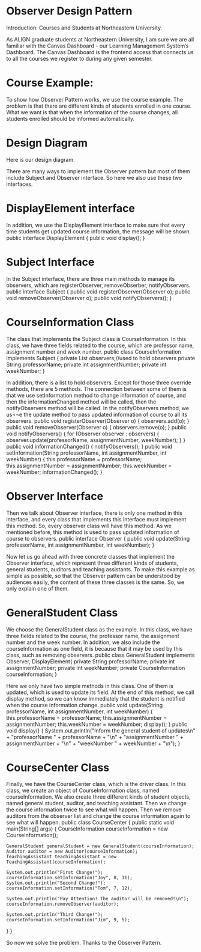 # Observer Design Pattern

Introduction: Courses and Students at Northeastern University.

As ALIGN graduate students at Northeastern University, I am sure we are all familiar with the Canvas Dashboard - our Learning Management System’s Dashboard.  The Canvas Dashboard is the frontend access that connects us to all the courses we register to during any given semester.




# Course Example:
To show how Observer Pattern works, we use the course example.
The problem is that there are different kinds of students enrolled in one course. What we want is that when the information of the course changes, all students enrolled should be informed automatically.

# Design Diagram
Here is our design diagram.
 
There are many ways to implement the Observer pattern but most of them include Subject and Observer interface. So here we also use these two interfaces. 

# DisplayElement interface
In addition, we use the DisplayElement interface to make sure that every time students get updated course information, the message will be shown.
public interface DisplayElement {
  public void display();
}

# Subject Interface
In the Subject interface, there are three main methods to manage its observers, which are registerObserver, removeObserber, notifyObservers. 
public interface Subject {
  public void registerObserver(Observer o);
  public void removeObserver(Observer o);
  public void notifyObservers();
}

# CourseInformation Class
The class that implements the Subject class is CourseInformation. In this class, we have three fields related to the course, which are professor name, assignment number and week number. 
public class CourseInformation implements Subject {
  private List<Observer> observers;//used to hold observers
  private String professorName;
  private int assignmentNumber;
  private int weekNumber;
 }

In addition, there is a list to hold observers. Except for those three override methods, there are 5 methods. 
The connection between some of them is that we use setInformation method to change information of course, and then the informationChanged method will be called, then the notifyObservers method will be called. In the notifyObservers method, we us¬¬e the update method to pass updated information of course to all its observers.
  public void registerObserver(Observer o) {
    observers.add(o);
  }
  public void removeObserver(Observer o) {
    observers.remove(o);
  }
  public void notifyObservers() {
    for (Observer observer : observers) {
      observer.update(professorName, assignmentNumber, weekNumber);
    }
  }
  public void informationChanged() {
    notifyObservers();
  }
  public void setInformation(String professorName, int assignmentNumber, int weekNumber) {
    this.professorName = professorName;
    this.assignmentNumber = assignmentNumber;
    this.weekNumber = weekNumber;
    informationChanged();
  }

# Observer Interface
Then we talk about Observer interface, there is only one method in this interface, and every class that implements this interface must implement this method. So, every observer class will have this method. As we mentioned before, this method is used to pass updated information of course to observers.
public interface Observer {
  public void update(String professorName, int assignmentNumber, int weekNumber);
}


Now let us go ahead with three concrete classes that implement the Observer interface, which represent three different kinds of students, general students, auditors and teaching assistants.
To make this example as simple as possible, so that the Observer pattern can be understood by audiences easily, the content of these three classes is the same. So, we only explain one of them.
 
# GeneralStudent Class
We choose the GeneralStudent class as the example. In this class, we have three fields related to the course, the professor name, the assignment number and the week number. In addition, we also include the courseInformation as one field, it is because that it may be used by this class, such as removing observers. 
public class GeneralStudent implements Observer, DisplayElement{
  private String professorName;
  private int assignmentNumber;
  private int weekNumber;
  private CourseInformation courseInformation;
 }

Here we only have two simple methods in this class. One of them is updated, which is used to update its field. At the end of this method, we call display method, so we can know immediately that the student is notified when the course information change.
public void update(String professorName, int assignmentNumber, int weekNumber) {
    this.professorName = professorName;
    this.assignmentNumber = assignmentNumber;
    this.weekNumber = weekNumber;
    display();
  }
 public void display() {
    System.out.println("Inform the general student of updates\n" +
        "professorName " + professorName + "\n" +
        "assignmentNumber " + assignmentNumber + "\n" +
        "weekNumber " + weekNumber + "\n");
  }
 
# CourseCenter Class
Finally, we have the CourseCenter class, which is the driver class. In this class, we create an object of CourseInformation class, named courseInformation.
We also create three different kinds of student objects, named general student, auditor, and teaching assistant. Then we change the course information twice to see what will happen. Then we remove auditors from the observer list and change the course information again to see what will happen.
public class CourseCenter {
  public static void main(String[] args) {
    CourseInformation courseInformation = new CourseInformation();

    GeneralStudent generalStudent = new GeneralStudent(courseInformation);
    Auditor auditor = new Auditor(courseInformation);
    TeachingAssistant teachingAssistant = new TeachingAssistant(courseInformation);

    System.out.println("First Change!");
    courseInformation.setInformation("Joy", 8, 11);
    System.out.println("Second Change!");
    courseInformation.setInformation("Tom", 7, 12);

    System.out.println("Pay Attention! The auditor will be removed!\n");
    courseInformation.removeObserver(auditor);

    System.out.println("Third Change!");
    courseInformation.setInformation("Jim", 9, 5);
  }
}

So now we solve the problem. Thanks to the Observer Pattern.
